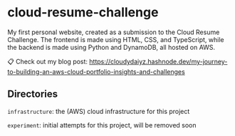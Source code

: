 # cloud-resume-challenge

My first personal website, created as a submission to the Cloud Resume Challenge. The frontend is made using HTML, CSS, and TypeScript, while the backend is made using Python and DynamoDB, all hosted on AWS.

📋 Check out my blog post: https://cloudydaiyz.hashnode.dev/my-journey-to-building-an-aws-cloud-portfolio-insights-and-challenges

## Directories

`infrastructure`: the (AWS) cloud infrastructure for this project

`experiment`: initial attempts for this project, will be removed soon
